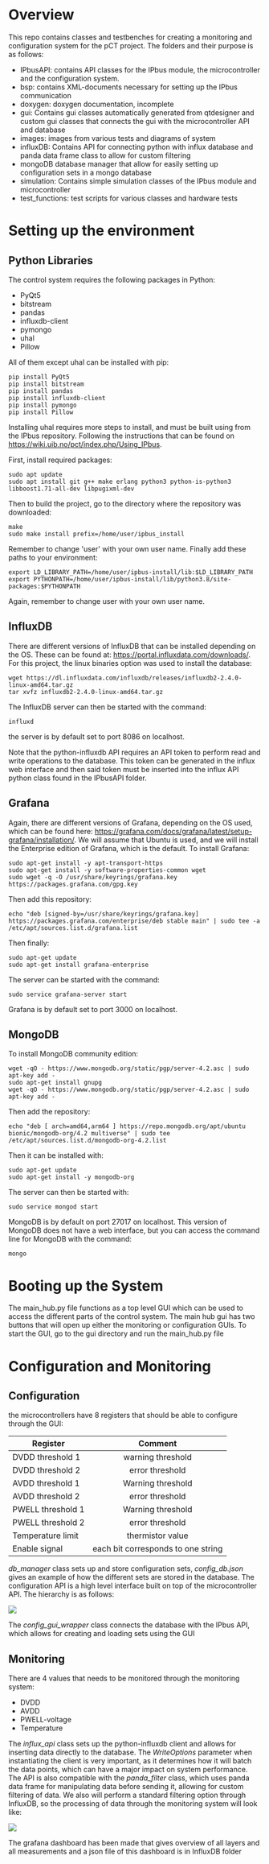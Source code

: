 
# Overview

This repo contains classes and testbenches for creating a monitoring and configuration system for the pCT project. The folders and their purpose is as follows:

* IPbusAPI: contains API classes for the IPbus module, the microcontroller and the configuration system. 
* bsp: contains XML-documents necessary for setting up the IPbus communication
* doxygen: doxygen documentation, incomplete
* gui: Contains gui classes automatically generated from qtdesigner and custom gui classes that connects the gui with the microcontroller API and database
* images: images from various tests and diagrams of system
* influxDB: Contains API for connecting python with influx database and panda data frame class to allow for custom filtering
* mongoDB database manager that allow for easily setting up configuration sets in a mongo database
* simulation: Contains simple simulation classes of the IPbus module and microcontroller
* test_functions: test scripts for various classes and hardware tests 

# Setting up the environment

## Python Libraries

The control system requires the following packages in Python:
* PyQt5
* bitstream
* pandas
* influxdb-client
* pymongo
* uhal
* Pillow

All of them except uhal can be installed with pip:
```
pip install PyQt5
pip install bitstream
pip install pandas
pip install influxdb-client
pip install pymongo
pip install Pillow
```

Installing uhal requires more steps to install, and must be built using from the IPbus repository. Following the instructions that can be found on https://wiki.uib.no/pct/index.php/Using_IPbus.

First, install required packages:

```
sudo apt update
sudo apt install git g++ make erlang python3 python-is-python3 libboost1.71-all-dev libpugixml-dev
```

Then to build the project, go to the directory where the repository was downloaded:

```
make
sudo make install prefix=/home/user/ipbus_install
```
Remember to change 'user' with your own user name. Finally add these paths to your environment:

```
export LD_LIBRARY_PATH=/home/user/ipbus-install/lib:$LD_LIBRARY_PATH
export PYTHONPATH=/home/user/ipbus-install/lib/python3.8/site-packages:$PYTHONPATH
```
Again, remember to change user with your own user name.

## InfluxDB

There are different versions of InfluxDB that can be installed depending on the OS. These can be found at: https://portal.influxdata.com/downloads/.
For this project, the linux binaries option was used to install the database:

```
wget https://dl.influxdata.com/influxdb/releases/influxdb2-2.4.0-linux-amd64.tar.gz
tar xvfz influxdb2-2.4.0-linux-amd64.tar.gz
```

The InfluxDB server can then be started with the command: 
```
influxd
```

the server is by default set to port 8086 on localhost.

Note that the python-influxdb API requires an API token to perform read and write operations to the database. This token can be generated in the influx web interface and then said token must be inserted into the influx API python class found in the IPbusAPI folder.

## Grafana

Again, there are different versions of Grafana, depending on the OS used, which can be found here: https://grafana.com/docs/grafana/latest/setup-grafana/installation/.
We will assume that Ubuntu is used, and we will install the Enterprise edition of Grafana, which is the default. To install Grafana:

```
sudo apt-get install -y apt-transport-https
sudo apt-get install -y software-properties-common wget
sudo wget -q -O /usr/share/keyrings/grafana.key https://packages.grafana.com/gpg.key
```

Then add this repository:
```
echo "deb [signed-by=/usr/share/keyrings/grafana.key] https://packages.grafana.com/enterprise/deb stable main" | sudo tee -a /etc/apt/sources.list.d/grafana.list
```

Then finally: 
```
sudo apt-get update
sudo apt-get install grafana-enterprise
```

The server can be started with the command:
```
sudo service grafana-server start
```
Grafana is by default set to port 3000 on localhost.

## MongoDB

To install MongoDB community edition:
```
wget -qO - https://www.mongodb.org/static/pgp/server-4.2.asc | sudo apt-key add -
sudo apt-get install gnupg
wget -qO - https://www.mongodb.org/static/pgp/server-4.2.asc | sudo apt-key add -
```
Then add the repository:
```
echo "deb [ arch=amd64,arm64 ] https://repo.mongodb.org/apt/ubuntu bionic/mongodb-org/4.2 multiverse" | sudo tee /etc/apt/sources.list.d/mongodb-org-4.2.list
```
Then it can be installed with:
```
sudo apt-get update
sudo apt-get install -y mongodb-org

```
The server can then be started with:

```
sudo service mongod start
```
MongoDB is by default on port 27017 on localhost. This version of MongoDB does not have a web interface, but you can access the command line for MongoDB with the command:

```
mongo
```

# Booting up the System

The main_hub.py file functions as a top level GUI which can be used to access the different parts of the control system. The main hub gui has two buttons that will open up either the monitoring or configuration GUIs. To start the GUI, go to the gui directory and run the main_hub.py file

# Configuration and Monitoring

## Configuration 

the microcontrollers have 8 registers that should be able to configure through the GUI:

| Register          | Comment           |
| ------------------|:-----------------:|
| DVDD threshold 1  | warning threshold |
| DVDD threshold 2  | error threshold   |
| AVDD threshold 1  | Warning threshold |
| AVDD threshold 2  | error threshold   |
| PWELL threshold 1 | Warning threshold |
| PWELL threshold 2 | error threshold   |
| Temperature limit | thermistor value  |
| Enable signal     | each bit corresponds to one string  |


*db_manager* class sets up and store configuration sets, *config_db.json* gives an example of how the different sets are stored in the database.
The configuration API is a high level interface built on top of the microcontroller API. The hierarchy is as follows:

![](Images/interface_hierarchy.png)

The *config_gui_wrapper* class connects the database with the IPbus API, which allows for creating and loading sets using the GUI


## Monitoring

There are 4 values that needs to be monitored through the monitoring system:

* DVDD
* AVDD
* PWELL-voltage
* Temperature

The *influx_api* class sets up the python-influxdb client and allows for inserting data directly to the database. The *WriteOptions* parameter when instantiating the client is very important, as it determines how it will batch the data points, which can have a major impact on system performance. 
The API is also compatible with the *panda_filter* class, which uses panda data frame for manipulating data before sending it, allowing for custom filtering of data.
We also will perform a standard filtering option through InfluxDB, so the processing of data through the monitoring system will look like:

![](Images/processing_data.png)

The grafana dashboard has been made that gives overview of all layers and all measurements and a json file of this dashboard is in InfluxDB folder






